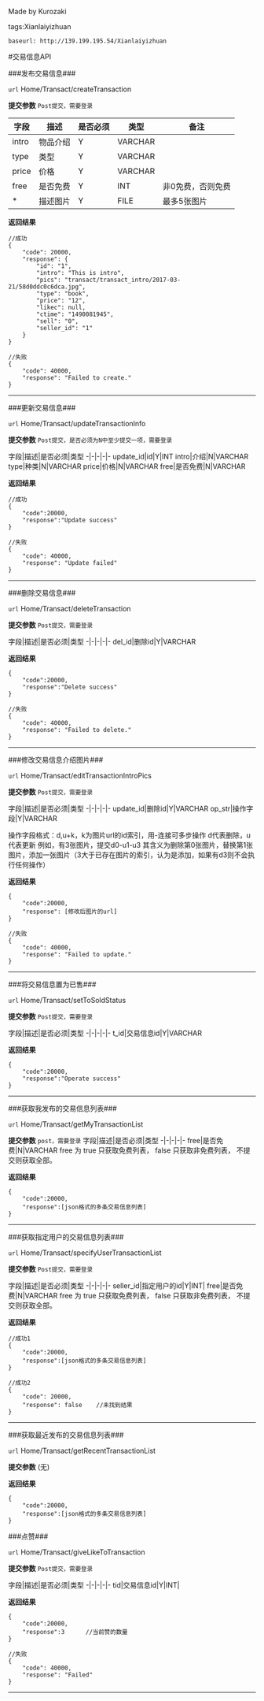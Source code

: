 ﻿Made by Kurozaki

tags:Xianlaiyizhuan

``baseurl: http://139.199.195.54/Xianlaiyizhuan``

#交易信息API


###发布交易信息###

``url``
Home/Transact/createTransaction

**提交参数**
``Post提交，需要登录``

字段|描述|是否必须|类型|备注
-|-|-|-|-
intro|物品介绍|Y|VARCHAR
type|类型|Y|VARCHAR|
price|价格|Y|VARCHAR|
free|是否免费|Y|INT|非0免费，否则免费
*|描述图片|Y|FILE|最多5张图片

**返回结果**

```
//成功
{
    "code": 20000,
    "response": {
        "id": "1",
        "intro": "This is intro",
        "pics": "transact/transact_intro/2017-03-21/58d0ddc0c6dca.jpg",
        "type": "book",
        "price": "12",
        "likec": null,
        "ctime": "1490081945",
        "sell": "0",
        "seller_id": "1"
    }
}

//失败
{
    "code": 40000,
    "response": "Failed to create."
}
```

***


###更新交易信息###

``url``
Home/Transact/updateTransactionInfo

**提交参数**
``Post提交，是否必须为N中至少提交一项，需要登录``

字段|描述|是否必须|类型
-|-|-|-|-
update_id|id|Y|INT
intro|介绍|N|VARCHAR
type|种类|N|VARCHAR
price|价格|N|VARCHAR
free|是否免费|N|VARCHAR


**返回结果**

```
//成功
{
    "code":20000,
    "response":"Update success"
}

//失败
{
    "code": 40000,
    "response": "Update failed"
}
```

***
###删除交易信息###

``url``
Home/Transact/deleteTransaction

**提交参数**
``Post提交，需要登录``

字段|描述|是否必须|类型
-|-|-|-|-
del_id|删除id|Y|VARCHAR


**返回结果**

```
{
    "code":20000,
    "response":"Delete success"
}

//失败
{
    "code": 40000,
    "response": "Failed to delete."
}
```



***

###修改交易信息介绍图片###

``url``
Home/Transact/editTransactionIntroPics

**提交参数**
``Post提交，需要登录``

字段|描述|是否必须|类型
-|-|-|-|-
update_id|删除id|Y|VARCHAR
op_str|操作字段|Y|VARCHAR

操作字段格式：d,u+k，k为图片url的id索引，用-连接可多步操作
d代表删除，u代表更新
例如，有3张图片，提交d0-u1-u3
其含义为删除第0张图片，替换第1张图片，添加一张图片（3大于已存在图片的索引，认为是添加，如果有d3则不会执行任何操作）

**返回结果**

```
{
    "code":20000,
    "response": [修改后图片的url]
}

//失败
{
    "code": 40000,
    "response": "Failed to update."
}
```

***

###将交易信息置为已售###

``url``
Home/Transact/setToSoldStatus

**提交参数**
``Post提交，需要登录``

字段|描述|是否必须|类型
-|-|-|-|-
t_id|交易信息id|Y|VARCHAR


**返回结果**

```
{
    "code":20000,
    "response":"Operate success"
}
```
***
###获取我发布的交易信息列表###

``url``
Home/Transact/getMyTransactionList

**提交参数**
``post，需要登录``
字段|描述|是否必须|类型
-|-|-|-|-
free|是否免费|N|VARCHAR
free 为 true 只获取免费列表，
false 只获取非免费列表，
不提交则获取全部。

**返回结果**

```
{
    "code":20000,
    "response":[json格式的多条交易信息列表]
}
```

***
###获取指定用户的交易信息列表###

``url``
Home/Transact/specifyUserTransactionList


**提交参数**
``Post提交，需要登录``

字段|描述|是否必须|类型
-|-|-|-|-
seller_id|指定用户的id|Y|INT|
free|是否免费|N|VARCHAR
free 为 true 只获取免费列表，
false 只获取非免费列表，
不提交则获取全部。


**返回结果**

```
//成功1
{
    "code":20000,
    "response":[json格式的多条交易信息列表]
}

//成功2
{
    "code": 20000,
    "response": false    //未找到结果
}
```

***
###获取最近发布的交易信息列表###

``url``
Home/Transact/getRecentTransactionList


**提交参数**
(无)



**返回结果**

```
{
    "code":20000,
    "response":[json格式的多条交易信息列表]
}
```

###点赞###

``url``
Home/Transact/giveLikeToTransaction


**提交参数**
``Post提交，需要登录``

字段|描述|是否必须|类型
-|-|-|-|-
tid|交易信息id|Y|INT|

**返回结果**

```
{
    "code":20000,
    "response":3      //当前赞的数量
}

//失败
{
    "code": 40000,
    "response": "Failed"
}
```

***